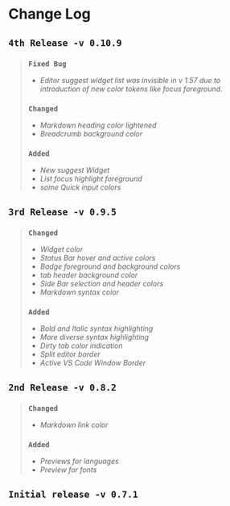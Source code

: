 # Change Log

## `4th Release -v 0.10.9`

> ### `Fixed Bug`
> - *Editor suggest widget list was invisible in v 1.57 due to introduction of new color tokens like focus foreground.*
> ### `Changed`
> - *Markdown heading color lightened*
> - *Breadcrumb background color*
> ### `Added`
> - *New suggest Widget*
> - *List focus highlight foreground*
> - *some Quick input colors*

## `3rd Release -v 0.9.5`

> ### `Changed`
> - *Widget color*
> - *Status Bar hover and active colors*
> - *Badge foreground and background colors*
> - *tab header background color*
> - *Side Bar selection and header colors*
> - *Markdown syntax color*
> ### `Added`
> - *Bold and Italic syntax highlighting*
> - *More diverse syntax highlighting*
> - *Dirty tab color indication*
> - *Split editor border*
> - *Active VS Code Window Border*


## `2nd Release -v 0.8.2`


> ### `Changed`
> - *Markdown link color*
> ### `Added`
> - *Previews for languages*
> - *Preview for fonts*


## `Initial release -v 0.7.1`
